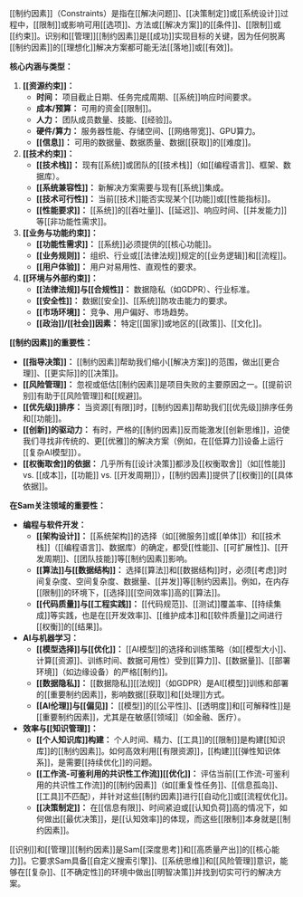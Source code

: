 [[制约因素]]（Constraints）是指在[[解决问题]]、[[决策制定]]或[[系统设计]]过程中，[[限制]]或影响可用[[选项]]、方法或[[解决方案]]的[[条件]]、[[限制]]或[[约束]]。识别和[[管理]][[制约因素]]是[[成功]]实现目标的关键，因为任何脱离[[制约因素]]的[[理想化]]解决方案都可能无法[[落地]]或[[有效]]。

**核心内涵与类型：**

1.  **[[资源约束]]：**
    *   **时间：** 项目截止日期、任务完成周期、[[系统]]响应时间要求。
    *   **成本/预算：** 可用的资金[[限制]]。
    *   **人力：** 团队成员数量、技能、[[经验]]。
    *   **硬件/算力：** 服务器性能、存储空间、[[网络带宽]]、GPU算力。
    *   **[[信息]]：** 可用的数据量、数据质量、数据[[获取]]的[[难度]]。
2.  **[[技术约束]]：**
    *   **[[技术栈]]：** 现有[[系统]]或团队的[[技术栈]]（如[[编程语言]]、框架、数据库）。
    *   **[[系统兼容性]]：** 新解决方案需要与现有[[系统]]集成。
    *   **[[技术可行性]]：** 当前[[技术]]能否实现某个[[功能]]或[[性能指标]]。
    *   **[[性能要求]]：** [[系统]]的[[吞吐量]]、[[延迟]]、响应时间、[[并发能力]]等[[非功能性需求]]。
3.  **[[业务与功能约束]]：**
    *   **[[功能性需求]]：** [[系统]]必须提供的[[核心功能]]。
    *   **[[业务规则]]：** 组织、行业或[[法律法规]]规定的[[业务逻辑]]和[[流程]]。
    *   **[[用户体验]]：** 用户对易用性、直观性的要求。
4.  **[[环境与外部约束]]：**
    *   **[[法律法规]]与[[合规性]]：** 数据隐私（如GDPR）、行业标准。
    *   **[[安全性]]：** 数据[[安全]]、[[系统]]防攻击能力的要求。
    *   **[[市场环境]]：** 竞争、用户偏好、市场趋势。
    *   **[[政治]]/[[社会]]因素：** 特定[[国家]]或地区的[[政策]]、[[文化]]。

**[[制约因素]]的重要性：**

*   **[[指导决策]]：** [[制约因素]]帮助我们缩小[[解决方案]]的范围，做出[[更合理]]、[[更实际]]的[[决策]]。
*   **[[风险管理]]：** 忽视或低估[[制约因素]]是项目失败的主要原因之一。[[提前识别]]有助于[[风险管理]]和[[规避]]。
*   **[[优先级]]排序：** 当资源[[有限]]时，[[制约因素]]帮助我们[[优先级]]排序任务和[[功能]]。
*   **[[创新]]的驱动力：** 有时，严格的[[制约因素]]反而能激发[[创新思维]]，迫使我们寻找非传统的、更[[优雅]]的解决方案（例如，在[[低算力]]设备上运行[[复杂AI模型]]）。
*   **[[权衡取舍]]的依据：** 几乎所有[[设计决策]]都涉及[[权衡取舍]]（如[[性能]] vs. [[成本]]，[[功能]] vs. [[开发周期]]），[[制约因素]]提供了[[权衡]]的[[具体依据]]。

**在Sam关注领域的重要性：**

*   **编程与软件开发：**
    *   **[[架构设计]]：** [[系统架构]]的选择（如[[微服务]]或[[单体]]）和[[技术栈]]（[[编程语言]]、数据库）的确定，都受[[性能]]、[[可扩展性]]、[[开发周期]]、[[团队技能]]等[[制约因素]]影响。
    *   **[[算法]]与[[数据结构]]：** 选择[[算法]]和[[数据结构]]时，必须[[考虑]]时间复杂度、空间复杂度、数据量、[[并发]]等[[制约因素]]。例如，在内存[[限制]]的环境下，[[选择]][[空间效率]]高的[[算法]]。
    *   **[[代码质量]]与[[工程实践]]：** [[代码规范]]、[[测试]]覆盖率、[[持续集成]]等实践，也是在[[开发效率]]、[[维护成本]]和[[软件质量]]之间进行[[权衡]]的[[结果]]。
*   **AI与机器学习：**
    *   **[[模型选择]]与[[优化]]：** [[AI模型]]的选择和训练策略（如[[模型大小]]、计算[[资源]]、训练时间、数据可用性）受到[[算力]]、[[数据量]]、[[部署环境]]（如边缘设备）的严格[[制约]]。
    *   **[[数据隐私]]：** [[数据隐私]][[法规]]（如GDPR）是AI[[模型]]训练和部署的[[重要制约因素]]，影响数据[[获取]]和[[处理]]方式。
    *   **[[AI伦理]]与[[偏见]]：** [[模型]]的[[公平性]]、[[透明度]]和[[可解释性]]是[[重要制约因素]]，尤其是在敏感[[领域]]（如金融、医疗）。
*   **效率与[[知识管理]]：**
    *   **[[个人知识库]]构建：** 个人时间、精力、[[工具]]的[[限制]]是构建[[知识库]]的[[制约因素]]。如何高效利用[[有限资源]]，[[构建]][[弹性知识体系]]，是需要[[持续优化]]的问题。
    *   **[[工作流-可鉴利用的共识性工作流]][[优化]]：** 评估当前[[工作流-可鉴利用的共识性工作流]]的[[制约因素]]（如[[重复性任务]]、[[信息孤岛]]、[[工具]]不匹配），并针对这些[[制约因素]]进行[[自动化]]或[[流程优化]]。
    *   **[[决策制定]]：** 在[[信息有限]]、时间紧迫或[[认知负荷]]高的情况下，如何做出[[最优决策]]，是[[认知效率]]的体现，而这些[[限制]]本身就是[[制约因素]]。

[[识别]]和[[管理]][[制约因素]]是Sam[[深度思考]]和[[高质量产出]]的[[核心能力]]。它要求Sam具备[[自定义搜索引擎]]、[[系统思维]]和[[风险管理]]意识，能够在[[复杂]]、[[不确定性]]的环境中做出[[明智决策]]并找到切实可行的解决方案。